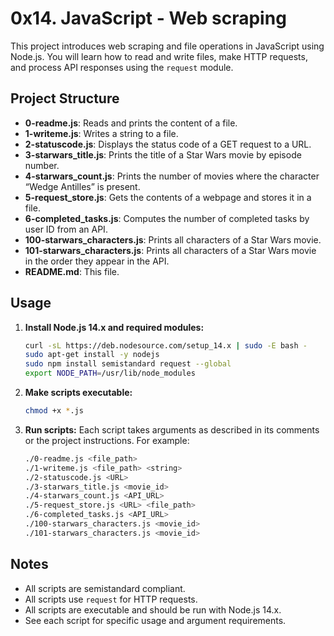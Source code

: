 # 0x14. JavaScript - Web scraping

This project introduces web scraping and file operations in JavaScript using Node.js. You will learn how to read and write files, make HTTP requests, and process API responses using the `request` module.

## Project Structure

- **0-readme.js**: Reads and prints the content of a file.
- **1-writeme.js**: Writes a string to a file.
- **2-statuscode.js**: Displays the status code of a GET request to a URL.
- **3-starwars_title.js**: Prints the title of a Star Wars movie by episode number.
- **4-starwars_count.js**: Prints the number of movies where the character “Wedge Antilles” is present.
- **5-request_store.js**: Gets the contents of a webpage and stores it in a file.
- **6-completed_tasks.js**: Computes the number of completed tasks by user ID from an API.
- **100-starwars_characters.js**: Prints all characters of a Star Wars movie.
- **101-starwars_characters.js**: Prints all characters of a Star Wars movie in the order they appear in the API.
- **README.md**: This file.

## Usage

1. **Install Node.js 14.x and required modules:**
   ```sh
   curl -sL https://deb.nodesource.com/setup_14.x | sudo -E bash -
   sudo apt-get install -y nodejs
   sudo npm install semistandard request --global
   export NODE_PATH=/usr/lib/node_modules
   ```

2. **Make scripts executable:**
   ```sh
   chmod +x *.js
   ```

3. **Run scripts:**
   Each script takes arguments as described in its comments or the project instructions. For example:
   ```sh
   ./0-readme.js <file_path>
   ./1-writeme.js <file_path> <string>
   ./2-statuscode.js <URL>
   ./3-starwars_title.js <movie_id>
   ./4-starwars_count.js <API_URL>
   ./5-request_store.js <URL> <file_path>
   ./6-completed_tasks.js <API_URL>
   ./100-starwars_characters.js <movie_id>
   ./101-starwars_characters.js <movie_id>
   ```

## Notes

- All scripts are semistandard compliant.
- All scripts use `request` for HTTP requests.
- All scripts are executable and should be run with Node.js 14.x.
- See each script for specific usage and argument requirements.

